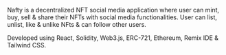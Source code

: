 
Nafty is a decentralized NFT social media application where user can mint, buy, sell & share their NFTs with social media functionalities. User can list, unlist, like & unlike NFts & can follow other users.

Developed using React, Solidity, Web3.js, ERC-721, Ethereum, Remix IDE & Tailwind CSS.

